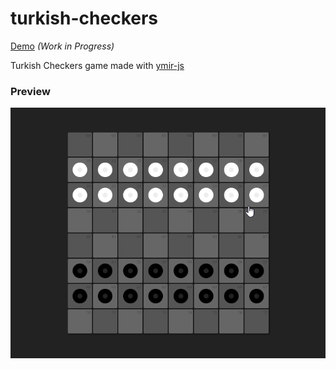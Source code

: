 # turkish-checkers

[Demo](https://turkish-checkers.pages.dev/) _(Work in Progress)_

Turkish Checkers game made with [ymir-js](https://github.com/aykutkardas/ymir-js)

### Preview

![ymir-js](./preview.gif)
